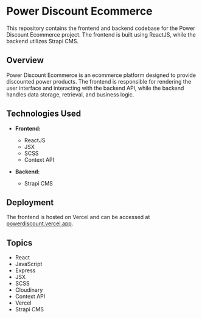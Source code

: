 # Power Discount Ecommerce

This repository contains the frontend and backend codebase for the Power Discount Ecommerce project. The frontend is built using ReactJS, while the backend utilizes Strapi CMS.

## Overview

Power Discount Ecommerce is an ecommerce platform designed to provide discounted power products. The frontend is responsible for rendering the user interface and interacting with the backend API, while the backend handles data storage, retrieval, and business logic.

## Technologies Used

- **Frontend:**
  - ReactJS
  - JSX
  - SCSS
  - Context API

- **Backend:**
  - Strapi CMS

## Deployment

The frontend is hosted on Vercel and can be accessed at [powerdiscount.vercel.app](https://powerdiscount.vercel.app/).

## Topics

- React
- JavaScript
- Express
- JSX
- SCSS
- Cloudinary
- Context API
- Vercel
- Strapi CMS
